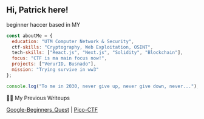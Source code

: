 ## Hi, Patrick here!

beginner haccer based in MY

```js
const aboutMe = {
  education: "UTM Computer Network & Security",
  ctf-skills: "Cryptography, Web Exploitation, OSINT",
  tech-skills: ["React.js", "Next.js", "Solidity", "Blockchain"],
  focus: "CTF is ma main focus now!",
  projects: ["VerurID, Busnado"],
  mission: "Trying survive in ww3"
};

console.log("To me in 2030, never give up, never give down, never...");
```

✍🏻 My Previous Writeups

[Google-Beginners_Quest](https://github.com/Exberg/ctf-writeups/blob/main/google-beginners_quest/google-beginners_quest.md) | [Pico-CTF](https://github.com/Exberg/ctf-writeups/blob/main/google-beginners_quest/google-beginners_quest.md)
